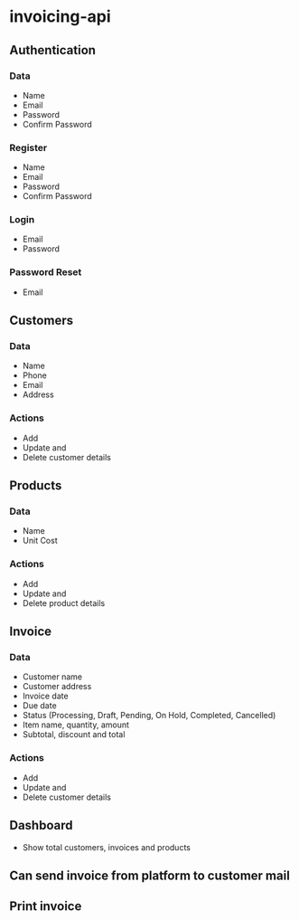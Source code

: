 # invoicing-api

## Authentication
### Data
* Name
* Email
* Password
* Confirm Password
### Register
* Name
* Email
* Password
* Confirm Password
### Login
* Email
* Password
### Password Reset
* Email

## Customers
### Data
* Name
* Phone
* Email
* Address
### Actions
* Add
* Update and
* Delete customer details

## Products
### Data
* Name
* Unit Cost
### Actions
* Add
* Update and 
* Delete product details

## Invoice
### Data
* Customer name
* Customer address
* Invoice date
* Due date
* Status (Processing, Draft, Pending, On Hold, Completed, Cancelled)
* Item name, quantity, amount
* Subtotal, discount and total
### Actions
* Add
* Update and
* Delete customer details
## Dashboard
* Show total customers, invoices and products
## Can send invoice from platform to customer mail
## Print invoice
